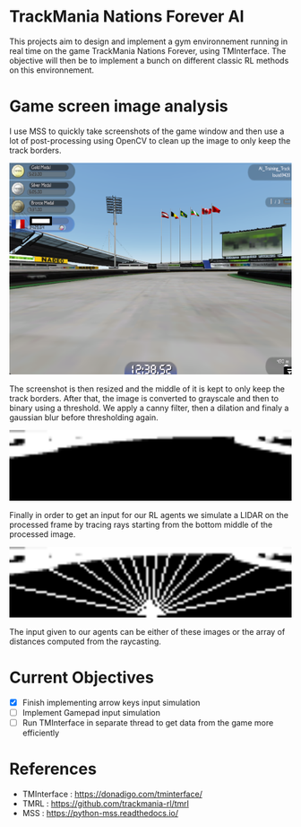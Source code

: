 # TrackMania Nations Forever AI

This projects aim to design and implement a gym environnement running in real time on the game TrackMania Nations Forever, using TMInterface. The objective will then be to implement a bunch on different classic RL methods on this environnement.

# Game screen image analysis

I use MSS to quickly take screenshots of the game window and then use a lot of post-processing using OpenCV to clean up the image to only keep the track borders.

<img src="assets/frame_1.png" width="512">

The screenshot is then resized and the middle of it is kept to only keep the track borders. After that, the image is converted to grayscale and then to binary using a threshold. We apply a canny filter, then a dilation and finaly a gaussian blur before thresholding again.

<img src="assets/processed_1.png" width="512">

Finally in order to get an input for our RL agents we simulate a LIDAR on the processed frame by tracing rays starting from the bottom middle of the processed image.

<img src="assets/raytrace_1.png" width="512">

The input given to our agents can be either of these images or the array of distances computed from the raycasting.

# Current Objectives

- [x] Finish implementing arrow keys input simulation
- [ ] Implement Gamepad input simulation
- [ ] Run TMInterface in separate thread to get data from the game more efficiently

# References

- TMInterface : https://donadigo.com/tminterface/
- TMRL : https://github.com/trackmania-rl/tmrl
- MSS : https://python-mss.readthedocs.io/
